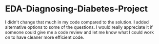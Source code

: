 # EDA-Diagnosing-Diabetes-Project
I didn't change that much in my code compared to the solution. I added alternative options to some of the questions. I would really appreciate it if someone could give me a code review and let me know what I could work on to have cleaner more efficient code.

